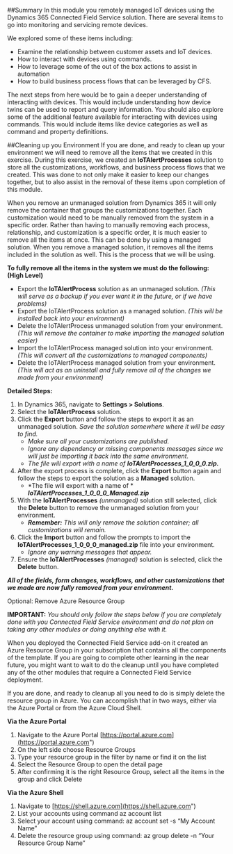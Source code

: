 ##Summary
In this module you remotely managed IoT devices using the Dynamics 365 Connected Field Service solution.  There are several items to go into monitoring and servicing remote devices.  

We explored some of these items including:

- Examine the relationship between customer assets and IoT devices.  
- How to interact with devices using commands.
- How to leverage some of the out of the box actions to assist in automation 
- How to build business process flows that can be leveraged by CFS.  
  
The next steps from here would be to gain a deeper understanding of interacting with devices.    This would include understanding how device twins can be used to report and query information.   You should also explore some of the additional feature available for interacting with devices using commands.  This would include items like device categories as well as command and property definitions.  

##Cleaning up you Environment
If you are done, and ready to clean up your environment we will need to remove all the items that we created in this exercise.  During this exercise, we created an **IoTAlertProcesses** solution to store all the customizations, workflows, and business process flows that we created.  This was done to not only make it easier to keep our changes together, but to also assist in the removal of these items upon completion of this module.  

When you remove an unmanaged solution from Dynamics 365 it will only remove the container that groups the customizations together.  Each customization would need to be manually removed from the system in a specific order.  Rather than having to manually removing each process, relationship, and customization is a specific order, it is much easier to remove all the items at once.  This can be done by using a managed solution.  When you remove a managed solution, it removes all the items included in the solution as well.    This is the process that we will be using.  

**To fully remove all the items in the system we must do the following: (High Level)**

- Export the **IoTAlertProcess** solution as an unmanaged solution. *(This will serve as a backup if you ever want it in the future, or if we have problems)*
- Export the IoTAlertProcess solution as a managed solution. *(This will be installed back into your environment)* 
- Delete the IoTAlertProcess unmanaged solution from your environment. *(This will remove the container to make importing the managed solution easier)*
- Import the IoTAlertProcess managed solution into your environment. *(This will convert all the customizations to managed components)*
- Delete the IoTAlertProcess managed solution from your environment. *(This will act as an uninstall and fully remove all of the changes we made from your environment)*   

**Detailed Steps:**

1. In Dynamics 365, navigate to **Settings > Solutions**.
1. Select the **IoTAlertProcess** solution.
1. Click the **Export** button and follow the steps to export it as an unmanaged solution.  *Save the solution somewhere where it will be easy to find.*
	- *Make sure all your customizations are published.*
	- *Ignore any dependency or missing components messages since we will just be importing it back into the same environment.*
	- *The file will export with a name of* ***IoTAlertProcesses_1_0_0_0.zip.***
1. After the export process is complete, click the **Export** button again and follow the steps to export the solution as a **Managed** solution.
	- *The file will export with a name of * ***IoTAlertProcesses_1_0_0_0_Managed.zip***
1. With the **IoTAlertProcesses** *(unmanaged)* solution still selected, click the **Delete** button to remove the unmanaged solution from your environment. 
	- ***Remember:*** *This will only remove the solution container; all customizations will remain.*
1. Click the **Import** button and follow the prompts to import the **IoTAlertProcesses_1_0_0_0_managed.zip** file into your environment. 
	- *Ignore any warning messages that appear.*
1. Ensure the **IoTAlertProcesses** *(managed)* solution is selected, click the **Delete** button. 

***All of the fields, form changes, workflows, and other customizations that we made are now fully removed from your environment.*** 

Optional: Remove Azure Resource Group

**IMPORTANT:** *You should only follow the steps below if you are completely done with you Connected Field Service environment and do not plan on taking any other modules or doing anything else with it.*  

When you deployed the Connected Field Service add-on it created an Azure Resource Group in your subscription that contains all the components of the template.  If you are going to complete other learning in the near future, you might want to wait to do the cleanup until you have completed any of the other modules that require a Connected Field Service deployment.

If you are done, and ready to cleanup all you need to do is simply delete the resource group in Azure.  You can accomplish that in two ways, either via the Azure Portal or from the Azure Cloud Shell.

**Via the Azure Portal**

1. Navigate to the Azure Portal [https://portal.azure.com](https://portal.azure.com")
1. On the left side choose Resource Groups
1. Type your resource group in the filter by name or find it on the list
1. Select the Resource Group to open the detail page
1. After confirming it is the right Resource Group, select all the items in the group and click Delete

**Via the Azure Shell**

1. Navigate to [https://shell.azure.com](https://shell.azure.com")
1. List your accounts using command az account list
1. Select your account using command: az account set -s “My Account Name”
1. Delete the resource group using command: az group delete -n “Your Resource Group Name”


